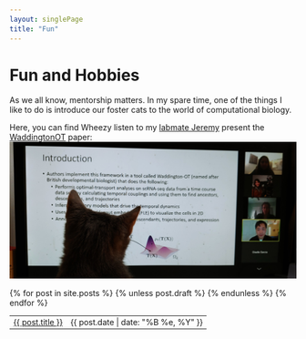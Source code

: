 ```yaml
---
layout: singlePage
title: "Fun"
---
```


# Fun and Hobbies
As we all know, mentorship matters. In my spare time, one of the things I like to do is introduce our foster cats to the world of computational biology.

Here, you can find Wheezy listen to my [labmate Jeremy]() present the [WaddingtonOT](https://www.cell.com/cell/pdf/S0092-8674(19)30039-X.pdf) paper:
![](images/wheezyLearning.jpeg)

<table class="table table-hover">
  {% for post in site.posts %}
    {% unless post.draft %}
    <tr>
      <td><a href="{{ post.url }}">{{ post.title }}</a></td>
      <td class="col-md-3" style="text-align: right;">{{ post.date | date: "%B %e, %Y" }}</td>
    </tr>
    {% endunless %}
  {% endfor %}
</table>